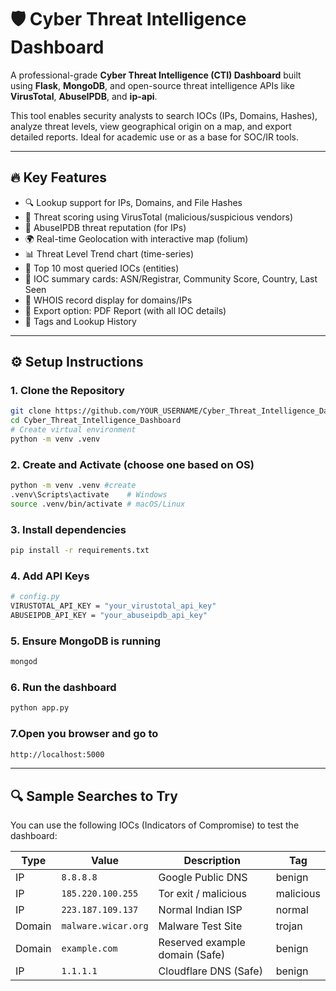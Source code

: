 # 🛡️ Cyber Threat Intelligence Dashboard

A professional-grade **Cyber Threat Intelligence (CTI) Dashboard** built using **Flask**, **MongoDB**, and open-source threat intelligence APIs like **VirusTotal**, **AbuseIPDB**, and **ip-api**.

This tool enables security analysts to search IOCs (IPs, Domains, Hashes), analyze threat levels, view geographical origin on a map, and export detailed reports. Ideal for academic use or as a base for SOC/IR tools.

---

## 🔥 Key Features

- 🔍 Lookup support for IPs, Domains, and File Hashes
- 🧠 Threat scoring using VirusTotal (malicious/suspicious vendors)
- 🛑 AbuseIPDB threat reputation (for IPs)
- 🌍 Real-time Geolocation with interactive map (folium)
- 📊 Threat Level Trend chart (time-series)
- 📌 Top 10 most queried IOCs (entities)
- 📁 IOC summary cards: ASN/Registrar, Community Score, Country, Last Seen
- 📝 WHOIS record display for domains/IPs
- 📄 Export option: PDF Report (with all IOC details)
- 🧾 Tags and Lookup History

---

## ⚙️ Setup Instructions

### 1️. Clone the Repository
```bash
git clone https://github.com/YOUR_USERNAME/Cyber_Threat_Intelligence_Dashboard.git
cd Cyber_Threat_Intelligence_Dashboard
# Create virtual environment
python -m venv .venv
```
### 2. Create and Activate (choose one based on OS)
```bash
python -m venv .venv #create
.venv\Scripts\activate    # Windows
source .venv/bin/activate # macOS/Linux
```
### 3. Install dependencies
```bash
pip install -r requirements.txt
```
### 4. Add API Keys
```bash
# config.py
VIRUSTOTAL_API_KEY = "your_virustotal_api_key"
ABUSEIPDB_API_KEY = "your_abuseipdb_api_key"
```
### 5. Ensure MongoDB is running
```bash
mongod
```
### 6. Run the dashboard
```bash
python app.py
```
### 7.Open you browser and go to
```bash
http://localhost:5000
```
---
## 🔍 Sample Searches to Try

You can use the following IOCs (Indicators of Compromise) to test the dashboard:

| Type   | Value               | Description        | Tag        |
|--------|---------------------|--------------------|------------|
| IP     | `8.8.8.8`           | Google Public DNS  | benign     |
| IP     | `185.220.100.255`   | Tor exit / malicious | malicious  |
| IP     | `223.187.109.137`   | Normal Indian ISP  | normal     |
| Domain | `malware.wicar.org` | Malware Test Site  | trojan     |
| Domain | `example.com`       | Reserved example domain (Safe)  | benign     |
| IP     | `1.1.1.1`           | Cloudflare DNS (Safe) | benign     |





